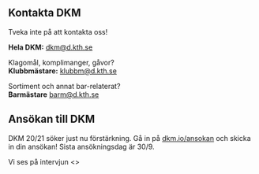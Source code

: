 ## Kontakta DKM
Tveka inte på att kontakta oss!

**Hela DKM:** [dkm@d.kth.se](mailto:dkm@d.kth.se)  

Klagomål, komplimanger, gåvor?  
**Klubbmästare:**  [klubbm@d.kth.se](mailto:klubbm@d.kth.se)

Sortiment och annat bar-relaterat?  
**Barmästare** [barm@d.kth.se](mailto:barm@d.kth.se)

## Ansökan till DKM

DKM 20/21 söker just nu förstärkning. Gå in på [dkm.io/ansokan](http://dkm.io/ansokan) och skicka in din ansökan! Sista ansökningsdag är 30/9.  

Vi ses på intervjun <>
